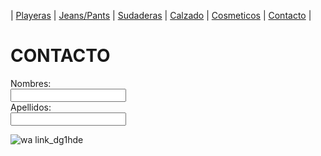 | [Playeras](./playeras.md) | [Jeans/Pants](./jeans.md) | [Sudaderas](./sudaderas.md) | [Calzado](./calzado.md) | [Cosmeticos](./cosmeticos.md) | [Contacto](./contacto.md) |
# CONTACTO 
<form>
  <label for="name"> Nombres:</label><br>
  <input type="text" id="name" name="name" valves="Tus nombres"><br>
  <label for="lname">Apellidos:</label><br>
  <input type="text" id="lname" names="lname" valves="Apellidos"><br>
</form>

  
  
  
  
![wa link_dg1hde](https://user-images.githubusercontent.com/100168785/158484541-3b68d2ca-de6d-46b3-88b2-6b605ab482a8.png)
